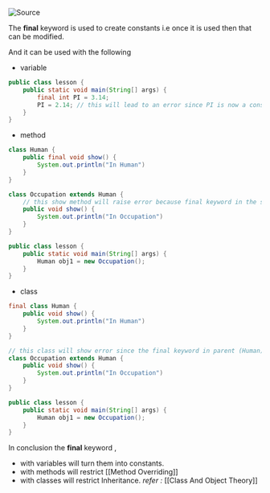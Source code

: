 ![Source](https://youtu.be/OBYeDzgsOxc?list=PLsyeobzWxl7pe_IiTfNyr55kwJPWbgxB5)

The **final** keyword is used to create constants i.e once it is used then that can be modified.

And it can be used with the following
- variable
```java
public class lesson {
	public static void main(String[] args) {
		final int PI = 3.14;
		PI = 2.14; // this will lead to an error since PI is now a constant
	}
}
```
- method
```java
class Human {
	public final void show() {
		System.out.println("In Human")
	}
}

class Occupation extends Human {
	// this show method will raise error because final keyword in the show() method of the parent (Human) class will restrict method Over riding.
	public void show() {
		System.out.println("In Occupation")
	}
}

public class lesson {
	public static void main(String[] args) {
		Human obj1 = new Occupation();
	}
}
```
- class
```java
final class Human {
	public void show() {
		System.out.println("In Human")
	}
}

// this class will show error since the final keyword in parent (Human) restricts inheritance
class Occupation extends Human {
	public void show() {
		System.out.println("In Occupation")
	}
}

public class lesson {
	public static void main(String[] args) {
		Human obj1 = new Occupation();
	}
}
```

In conclusion the **final** keyword , 
- with variables will turn them into constants.
- with methods will restrict [[Method Overriding]]
- with classes will restrict Inheritance. *refer :* [[Class And Object Theory]]